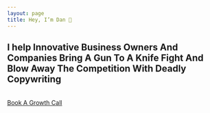 ```yaml
---
layout: page
title: Hey, I’m Dan 👋
---
```

## I help Innovative Business Owners And Companies Bring A Gun To A Knife Fight And Blow Away The Competition With Deadly Copywriting
<br>
<a class="button" href="https://calendly.com/firestonecopy/growthcall" target="_blank">Book A Growth Call</a>
